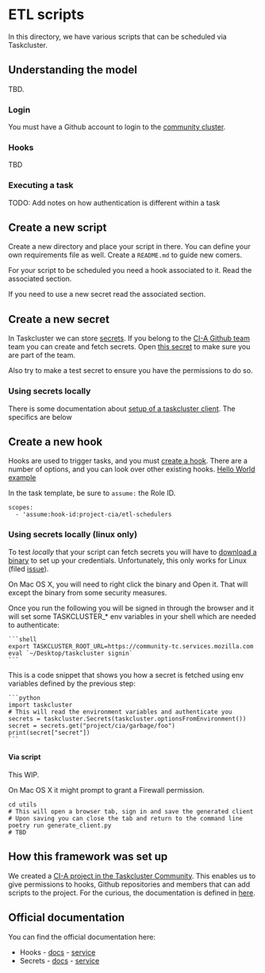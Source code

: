 # ETL scripts

In this directory, we have various scripts that can be scheduled via Taskcluster.

## Understanding the model

TBD.

### Login

You must have a Github account to login to the [community cluster](https://community-tc.services.mozilla.com).

### Hooks

TBD

### Executing a task

TODO: Add notes on how authentication is different within a task

## Create a new script

Create a new directory and place your script in there. You can define your own requirements file as well. Create a `README.md` to guide new comers.

For your script to be scheduled you need a hook associated to it. Read the associated section.

If you need to use a new secret read the associated section.

## Create a new secret

In Taskcluster we can store [secrets](https://community-tc.services.mozilla.com/secrets). If you belong to the [CI-A Github team](https://github.com/orgs/mozilla/teams/cia/members) team you can create and fetch secrets. Open [this secret](https://community-tc.services.mozilla.com/secrets/project%2Fcia%2Fgarbage%2Ffoo) to make sure you are part of the team.

Also try to make a test secret to ensure you have the permissions to do so.

### Using secrets locally

There is some documentation about [setup of a taskcluster client](https://github.com/taskcluster/taskcluster/tree/master/clients/client-py#setup).  The specifics are below

## Create a new hook

Hooks are used to trigger tasks, and you must [create a hook](https://community-tc.services.mozilla.com/hooks/create). There are a number of options, and you can look over other existing hooks. [Hello World example](https://community-tc.services.mozilla.com/hooks/project-cia/hello-world)

In the task template, be sure to `assume:` the Role ID.

    scopes:
      - 'assume:hook-id:project-cia/etl-schedulers

### Using secrets locally (linux only)

To test *locally* that your script can fetch secrets you will have to [download a binary](https://github.com/taskcluster/taskcluster/tree/master/clients/client-shell#readme) to set up your credentials. Unfortunately, this only works for Linux (filed [issue](https://github.com/mozilla/cia-tasks/issues/7)).

On Mac OS X, you will need to right click the binary and Open it. That will except the binary from some security measures.

Once you run the following you will be signed in through the browser and it will set some TASKCLUSTER_* env variables
in your shell which are needed to authenticate:

    ```shell
    export TASKCLUSTER_ROOT_URL=https://community-tc.services.mozilla.com
    eval `~/Desktop/taskcluster signin`
    ```

This is a code snippet that shows you how a secret is fetched using env variables defined by the previous step:

    ```python
    import taskcluster
    # This will read the environment variables and authenticate you
    secrets = taskcluster.Secrets(taskcluster.optionsFromEnvironment())
    secret = secrets.get("project/cia/garbage/foo")
    print(secret["secret"])
    ```

#### Via script

This WIP.

On Mac OS X it might prompt to grant a Firewall permission.

```shell
cd utils
# This will open a browser tab, sign in and save the generated client
# Upon saving you can close the tab and return to the command line
poetry run generate_client.py
# TBD
```

## How this framework was set up

We created a [CI-A project in the Taskcluster Community](https://github.com/mozilla/community-tc-config/blob/master/config/projects/cia.yml). This enables us to give permissions to hooks, Github repositories and members
that can add scripts to the project. For the curious, the documentation is defined in [here](https://github.com/mozilla/community-tc-config/blob/master/config/projects/README.md).


## Official documentation

You can find the official documentation here:

* Hooks - [docs](https://community-tc.services.mozilla.com/docs/reference/core/hooks) - [service](https://community-tc.services.mozilla.com/hooks)
* Secrets - [docs](https://community-tc.services.mozilla.com/docs/reference/core/secrets) - [service](https://community-tc.services.mozilla.com/secrets)